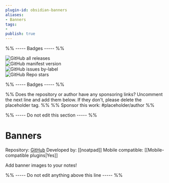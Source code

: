 ```yaml
---
plugin-id: obsidian-banners
aliases:
- Banners
tags: 
- 
publish: true
---
```


%% ----- Badges ----- %%

![GitHub all releases](https://img.shields.io/github/downloads/noatpad/obsidian-banners/total?color=573E7A&logo=github&style=for-the-badge)   
![GitHub manifest version](https://img.shields.io/github/manifest-json/v/noatpad/obsidian-banners?color=573E7A&logo=github&style=for-the-badge)   
![GitHub issues by-label](https://img.shields.io/github/issues/noatpad/obsidian-banners/help%20wanted?color=573E7A&logo=github&style=for-the-badge)   
![GitHub Repo stars](https://img.shields.io/github/stars/noatpad/obsidian-banners?color=573E7A&logo=github&style=for-the-badge)

%% ----- Badges ----- %%

%% Does the repository or author have any sponsoring links? Uncomment the next line and add them below. If they don't, please delete the placeholder tag. %%
%% Sponsor this work: #placeholder/author %%

%% ----- Do not edit this section ----- %%

# Banners

Repository: [GitHub](https://github.com/noatpad/obsidian-banners)
Developed by: [[noatpad]]
Mobile compatible: [[Mobile-compatible plugins|Yes]]

Add banner images to your notes!

%% ----- Do not edit anything above this line ----- %% 
